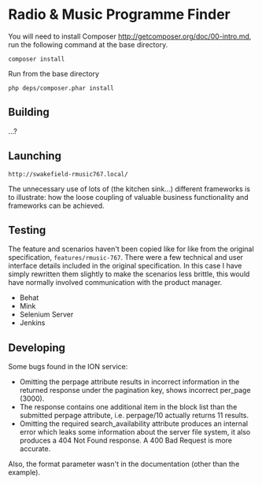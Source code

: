 # Radio & Music Programme Finder

You will need to install Composer http://getcomposer.org/doc/00-intro.md, run
the following command at the base directory.

	composer install

Run from the base directory

	php deps/composer.phar install

## Building

...?

## Launching

	http://swakefield-rmusic767.local/

The unnecessary use of lots of (the kitchen sink...) different frameworks is to 
illustrate: how the loose coupling of valuable business functionality and 
frameworks can be achieved.

## Testing

The feature and scenarios haven't been copied like for like from the original
specification, `features/rmusic-767`. There were a few technical and user 
interface details included in the original specification. In this case I have
simply rewritten them slightly to make the scenarios less brittle, this would
have normally involved communication with the product manager.

- Behat
- Mink
- Selenium Server
- Jenkins

## Developing

Some bugs found in the ION service:

- Omitting the perpage attribute results in incorrect information in the 
  returned response under the pagination key, shows incorrect per_page (3000).
- The response contains one additional item in the block list than the submitted
  perpage attribute, i.e. perpage/10 actually returns 11 results.
- Omitting the required search_availability attribute produces an internal error
  which leaks some information about the server file system, it also produces a
  404 Not Found response. A 400 Bad Request is more accurate.

Also, the format parameter wasn't in the documentation (other than the example).
